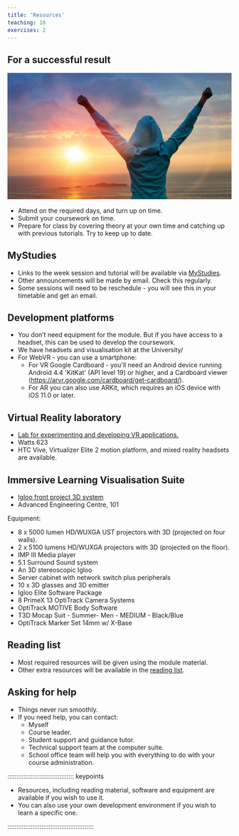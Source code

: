 ```yaml
---
title: 'Resources'
teaching: 10
exercises: 2
---
```


## For a successful result


![&copy; Dirima- stock.adobe.com](fig/success.jpeg)

- Attend on the required days, and turn up on time.
- Submit your coursework on time.
- Prepare for class by covering theory at your own time and catching up with previous tutorials. Try to keep up to date.




## MyStudies
- Links to the week session and tutorial will be available via [MyStudies](https://mystudies.brighton.ac.uk/).
- Other announcements will be made by email. Check this regularly. 
- Some sessions will need to be reschedule - you will see this in your timetable and get an email.

## Development platforms
- You don’t need equipment for the module. But if you have access to a headset, this can be used to develop the coursework.
- We have headsets and visualisation kit at the University/
- For WebVR -  you can use a smartphone:
  - For VR Google Cardboard  - you'll need an Android device running Android 4.4 'KitKat' (API level 19) or higher, and a Cardboard viewer (https://arvr.google.com/cardboard/get-cardboard/).
  - For AR you can also use ARKit, which requires an iOS device with iOS 11.0 or later.


## Virtual Reality laboratory
- [Lab for experimenting and developing VR applications.](https://blogs.brighton.ac.uk/csius/virtual-reality-laboratory/) 
- Watts 623
- HTC Vive, Virtualizer Elite 2 motion platform, and mixed reality headsets are available.

## Immersive Learning Visualisation Suite
- [Igloo front project 3D system](https://blogs.brighton.ac.uk/csius/advanced-immersive-learning-environment/)
- Advanced Engineering Centre, 101

Equipment:
- 8 x 5000 lumen HD/WUXGA UST projectors with 3D (projected on four walls).
- 2 x 5100 lumens HD/WUXGA projectors with 3D (projected on the floor).
- IMP III Media player
- 5.1 Surround Sound system
- An 3D stereoscopic Igloo
- Server cabinet with network switch plus peripherals
- 10 x 3D glasses and 3D emitter
- Igloo Elite Software Package
- 8 PrimeX 13 OptiTrack Camera Systems
- OptiTrack MOTIVE Body Software
- T3D Mocap Suit - Summer- Men - MEDIUM - Black/Blue
- OptiTrack Marker Set 14mm w/ X-Base

## Reading list
- Most required resources will be given using the module material.
- Other extra resources will be available in the [reading list](https://rl.talis.com/3/brighton/lists/CB534EF9-1E08-11CE-37CB-BD547E782BA0.html?lang=en).

## Asking for help
- Things never run smoothly.
- If you need help, you can contact:
  - Myself
  - Course leader.
  - Student support and guidance tutor.
  - Technical support team at the computer suite.
  - School office team will help you with everything to do with your course administration.

::::::::::::::::::::::::::::::::::::: keypoints 

- Resources, including reading material, software and equipment
are available if you wish to use it.
- You can also use your own development environment if you 
wish to learn a specific one.

::::::::::::::::::::::::::::::::::::::::::::::::
